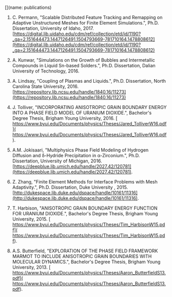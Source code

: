 [](name: publications)
[](.tiny[.scroll[)

1. C. Permann, "Scalable Distributed Feature Tracking and Remapping on Adaptive Unstructured Meshes for Finite Element Simulations.", Ph.D. Dissertation, University of Idaho, 2017.
[https://digital.lib.uidaho.edu/cdm/ref/collection/etd/id/1190?_ga=2.151644473.1447126491.1504793669-781710164.1478808612](https://digital.lib.uidaho.edu/cdm/ref/collection/etd/id/1190?_ga=2.151644473.1447126491.1504793669-781710164.1478808612)

1. A. Kunwar, "Simulations on the Growth of Bubbles and Intermetallic Compounds in Liquid Sn-based Solders.", Ph.D. Dissertation, Dalian University of Technology, 2016.

1. A. Lindsay, "Coupling of Plasmas and Liquids.", Ph.D. Dissertation, North Carolina State University, 2016. [https://repository.lib.ncsu.edu/handle/1840.16/11273](https://repository.lib.ncsu.edu/handle/1840.16/11273)

1. J. Tolliver, "INCORPORATING ANISOTROPIC GRAIN BOUNDARY ENERGY INTO A
PHASE FIELD MODEL OF URANIUM DIOXIDE.", Bachelor's Degree Thesis, Brigham Young University, 2016. [ https://www.byui.edu/Documents/physics/Theses/Jared_TolliverW16.pdf]( https://www.byui.edu/Documents/physics/Theses/Jared_TolliverW16.pdf).

1. A.M. Jokisaari, "Multiphysics Phase Field Modeling of Hydrogen Diffusion and δ-Hydride Precipitation in α-Zirconium.", Ph.D. Dissertation, University of Michigan, 2016. [https://deepblue.lib.umich.edu/handle/2027.42/120781](https://deepblue.lib.umich.edu/handle/2027.42/120781).

1. Z. Zhang, "Finite Element Methods for Interface Problems with Mesh Adaptivity.", Ph.D. Dissertation, Duke University , 2015. [http://dukespace.lib.duke.edu/dspace/handle/10161/11316](http://dukespace.lib.duke.edu/dspace/handle/10161/11316).

1. T. Harbison, "ANISOTROPIC GRAIN BOUNDARY ENERGY FUNCTION FOR URANIUM DIOXIDE.", Bachelor's Degree Thesis, Brigham Young University, 2015. [ https://www.byui.edu/Documents/physics/Theses/Tim_HarbisonW15.pdf]( https://www.byui.edu/Documents/physics/Theses/Tim_HarbisonW15.pdf).

1. A.S. Butterfield, "EXPLORATION OF THE PHASE FIELD FRAMEWORK MARMOT TO INCLUDE ANISOTROPIC GRAIN BOUNDARIES WITH MOLECULAR DYNAMICS.", Bachelor's Degree Thesis, Brigham Young University, 2013. [ https://www.byui.edu/Documents/physics/Theses/Aaron_ButterfieldS13.pdf]( https://www.byui.edu/Documents/physics/Theses/Aaron_ButterfieldS13.pdf).

 
